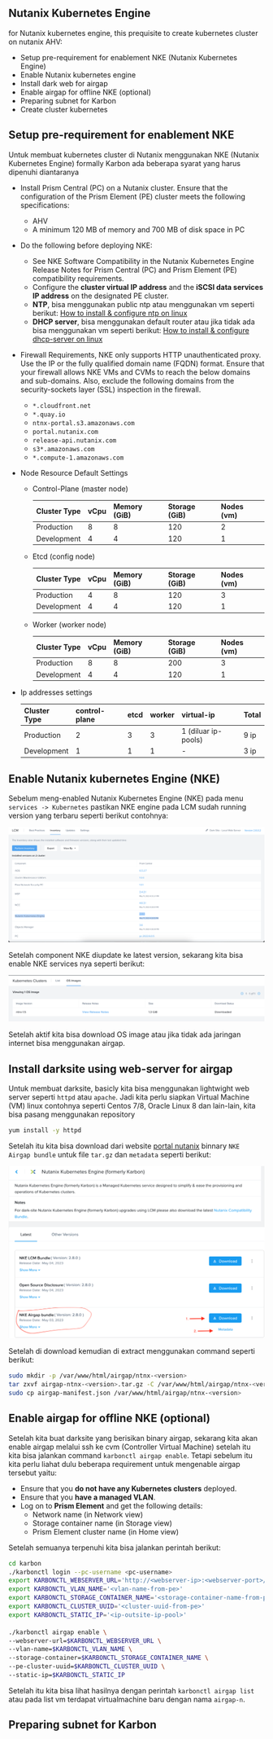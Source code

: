 ## Nutanix Kubernetes Engine

for Nutanix kubernetes engine, this prequisite to create kubernetes cluster on nutanix AHV:

- Setup pre-requirement for enablement NKE (Nutanix Kubernetes Engine)
- Enable Nutanix kubernetes engine
- Install dark web for airgap
- Enable airgap for offline NKE (optional)
- Preparing subnet for Karbon
- Create cluster kubernetes

## Setup pre-requirement for enablement NKE

Untuk membuat kubernetes cluster di Nutanix menggunakan NKE (Nutanix Kubernetes Engine) formally Karbon ada beberapa syarat yang harus dipenuhi diantaranya

- Install Prism Central (PC) on a Nutanix cluster.
Ensure that the configuration of the Prism Element (PE) cluster meets the following specifications:
    - AHV
    - A minimum 120 MB of memory and 700 MB of disk space in PC
- Do the following before deploying NKE:
    - See NKE Software Compatibility in the Nutanix Kubernetes Engine Release Notes for Prism Central (PC) and Prism Element (PE) compatibility requirements.
    - Configure the **cluster virtual IP address** and the **iSCSI data services IP address** on the designated PE cluster.
    - **NTP**, bisa menggunakan public ntp atau menggunakan vm seperti berikut: [How to install & configure ntp on linux](https://www.liquidweb.com/kb/how-to-install-and-configuring-ntp-on-centos-and-ubuntu/)
    - **DHCP server**, bisa menggunakan default router atau jika tidak ada bisa menggunakan vm seperti berikut: [How to install & configure dhcp-server on linux](https://elearningsurasakblog.wordpress.com/2019/09/24/how-to-install-and-configure-dhcp-server-on-centos7/)
- Firewall Requirements, NKE only supports HTTP unauthenticated proxy. Use the IP or the fully qualified domain name (FQDN) format. Ensure that your firewall allows NKE VMs and CVMs to reach the below domains and sub-domains. Also, exclude the following domains from the security-sockets layer (SSL) inspection in the firewall.
    - `*.cloudfront.net`
    - `*.quay.io`
    - `ntnx-portal.s3.amazonaws.com`
    - `portal.nutanix.com`
    - `release-api.nutanix.com`
    - `s3*.amazonaws.com`
    - `*.compute-1.amazonaws.com`

- Node Resource Default Settings

    - Control-Plane (master node)

        | Cluster Type  | vCpu  | Memory (GiB)  | Storage (GiB) | Nodes (vm)    |
        | :---          | :---  | :---          | :---          | :---          |
        | Production    | 8     | 8             | 120           | 2             |
        | Development   | 4     | 4             | 120           | 1             |

    - Etcd (config node)

        | Cluster Type  | vCpu  | Memory (GiB)  | Storage (GiB) | Nodes (vm)    |
        | :---          | :---  | :---          | :---          | :---          |
        | Production    | 4     | 8             | 120           | 3             |
        | Development   | 4     | 4             | 120           | 1             |

    - Worker (worker node)

        | Cluster Type  | vCpu  | Memory (GiB)  | Storage (GiB) | Nodes (vm)    |
        | :---          | :---  | :---          | :---          | :---          |
        | Production    | 8     | 8             | 200           | 3             |
        | Development   | 4     | 4             | 120           | 1             |

- Ip addresses settings

    | Cluster Type  | control-plane | etcd      | worker    | virtual-ip            | Total |
    | :---          | :---          | :---      | :---      | :---                  | :---  |
    | Production    | 2             | 3         | 3         | 1 (diluar ip-pools)   | 9 ip  |  
    | Development   | 1             | 1         | 1         | -                     | 3 ip  |

## Enable Nutanix kubernetes Engine (NKE)

Sebelum meng-enabled Nutanix Kubernetes Engine (NKE) pada menu `services -> Kubernetes` pastikan NKE engine pada LCM sudah running version yang terbaru seperti berikut contohnya:

![lcm-nke-version](images/nutanix-nke/08-lcm-nke-version.png)

Setelah component NKE diupdate ke latest version, sekarang kita bisa enable NKE services nya seperti berikut:

![enable-nke](images/nutanix-nke/02a-enable-karbon.png)

Setelah aktif kita bisa download OS image atau jika tidak ada jaringan internet bisa menggunakan airgap.

## Install darksite using web-server for airgap

Untuk membuat darksite, basicly kita bisa menggunakan lightwight web server seperti `httpd` atau `apache`. Jadi kita perlu siapkan Virtual Machine (VM) linux contohnya seperti Centos 7/8, Oracle Linux 8 dan lain-lain, kita bisa pasang menggunakan repository

```bash
yum install -y httpd
```

Setelah itu kita bisa download dari website [portal nutanix](https://portal.nutanix.com/page/downloads?product=karbon) binnary `NKE Airgap bundle` untuk file `tar.gz` dan `metadata` seperti berikut:

![nke-airgap-download](images/nutanix-nke/01c-download-airgap.png)

Setelah di download kemudian di extract menggunakan command seperti berikut:

```bash
sudo mkdir -p /var/www/html/airgap/ntnx-<version>
tar zxvf airgap-ntnx-<version>.tar.gz -C /var/www/html/airgap/ntnx-<version>
sudo cp airgap-manifest.json /var/www/html/airgap/ntnx-<version>
```

## Enable airgap for offline NKE (optional)

Setelah kita buat darksite yang berisikan binary airgap, sekarang kita akan enable airgap melalui ssh ke cvm (Controller Virtual Machine) setelah itu kita bisa jalankan command `karbonctl airgap enable`. Tetapi sebelum itu kita perlu liahat dulu beberapa requirement untuk mengenable airgap tersebut yaitu:

- Ensure that you **do not have any Kubernetes clusters** deployed.
- Ensure that you **have a managed VLAN**.
- Log on to **Prism Element** and get the following details:
    - Network name (in Network view)
    - Storage container name (in Storage view)
    - Prism Element cluster name (in Home view)

Setelah semuanya terpenuhi kita bisa jalankan perintah berikut:

```bash
cd karbon
./karbonctl login --pc-username <pc-username>
export KARBONCTL_WEBSERVER_URL='http://<webserver-ip>:<webserver-port>/airgap/ntnx-<version>/'
export KARBONCTL_VLAN_NAME='<vlan-name-from-pe>'
export KARBONCTL_STORAGE_CONTAINER_NAME='<storage-container-name-from-pe>'
export KARBONCTL_CLUSTER_UUID='<cluster-uuid-from-pe>'
export KARBONCTL_STATIC_IP='<ip-outsite-ip-pool>'

./karbonctl airgap enable \
--webserver-url=$KARBONCTL_WEBSERVER_URL \
--vlan-name=$KARBONCTL_VLAN_NAME \
--storage-container=$KARBONCTL_STORAGE_CONTAINER_NAME \
--pe-cluster-uuid=$KARBONCTL_CLUSTER_UUID \
--static-ip=$KARBONCTL_STATIC_IP
```

Setelah itu kita bisa lihat hasilnya dengan perintah `karbonctl airgap list` atau pada list vm terdapat virtualmachine baru dengan nama `airgap-n`.

## Preparing subnet for Karbon